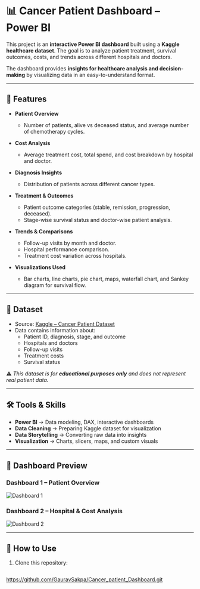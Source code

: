 # 📊 Cancer Patient Dashboard – Power BI  

This project is an **interactive Power BI dashboard** built using a **Kaggle healthcare dataset**. The goal is to analyze patient treatment, survival outcomes, costs, and trends across different hospitals and doctors.  

The dashboard provides **insights for healthcare analysis and decision-making** by visualizing data in an easy-to-understand format.  

---

## 🚀 Features  

- **Patient Overview**  
  - Number of patients, alive vs deceased status, and average number of chemotherapy cycles.  

- **Cost Analysis**  
  - Average treatment cost, total spend, and cost breakdown by hospital and doctor.  

- **Diagnosis Insights**  
  - Distribution of patients across different cancer types.  

- **Treatment & Outcomes**  
  - Patient outcome categories (stable, remission, progression, deceased).  
  - Stage-wise survival status and doctor-wise patient analysis.  

- **Trends & Comparisons**  
  - Follow-up visits by month and doctor.  
  - Hospital performance comparison.  
  - Treatment cost variation across hospitals.  

- **Visualizations Used**  
  - Bar charts, line charts, pie chart, maps, waterfall chart, and Sankey diagram for survival flow.  

---

## 📂 Dataset  

- Source: [Kaggle – Cancer Patient Dataset](https://www.kaggle.com/)  
- Data contains information about:  
  - Patient ID, diagnosis, stage, and outcome  
  - Hospitals and doctors  
  - Follow-up visits  
  - Treatment costs  
  - Survival status  

⚠️ *This dataset is for **educational purposes only** and does not represent real patient data.*  

---

## 🛠️ Tools & Skills  

- **Power BI** → Data modeling, DAX, interactive dashboards  
- **Data Cleaning** → Preparing Kaggle dataset for visualization  
- **Data Storytelling** → Converting raw data into insights  
- **Visualization** → Charts, slicers, maps, and custom visuals  

---

## 📸 Dashboard Preview  

### Dashboard 1 – Patient Overview  
![Dashboard 1]([.DASHBOARD1.png](https://github.com/GauravSakpa/Cancer_patient_Dashboard/blob/main/DASHBOARD1.png))  

### Dashboard 2 – Hospital & Cost Analysis  
![Dashboard 2](.DASHBOARD2.png)  

---

## 📌 How to Use  

1. Clone this repository:  
   ```bash
  https://github.com/GauravSakpa/Cancer_patient_Dashboard.git
